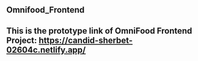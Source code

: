 ## Omnifood_Frontend
## This is the prototype link of OmniFood Frontend Project: https://candid-sherbet-02604c.netlify.app/
